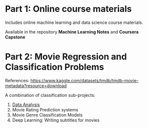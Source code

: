 # Part 1: Online course materials

Includes online machine learning and data science course materials. 

Available in the repository **Machine Learning Notes** and **Coursera Capstone**

# Part 2: Movie Regression and Classification Problems

References: https://www.kaggle.com/datasets/tmdb/tmdb-movie-metadata?resource=download

A combination of classification sub-projects:
1. [Data Analysis](https://github.com/daijingz/Data-Science-Machine-Learning/blob/main/Movies/Movie%20Data%20Analysis.ipynb)
2. Movie Rating Prediction systems
3. Movie Genre Classification Models
4. Deep Learning: Writing subtitles for movies
